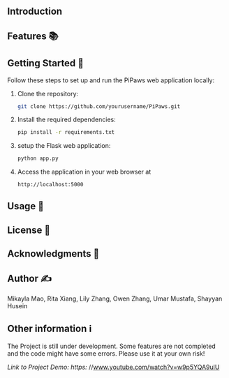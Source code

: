## Introduction

  


## Features 📚

## Getting Started 🏁

Follow these steps to set up and run the PiPaws web application locally:

1. Clone the repository:

   ```bash
   git clone https://github.com/yourusername/PiPaws.git

2. Install the required dependencies:
   ```bash
   pip install -r requirements.txt

3. setup the Flask web application:
    ```bash
    python app.py

4. Access the application in your web browser at
    ```bash
    http://localhost:5000

## Usage 🧐


## License 🪪



## Acknowledgments 🤗



## Author ✍️
Mikayla Mao,
Rita Xiang,
Lily Zhang,
Owen Zhang,
Umar Mustafa,
Shayyan Husein


## Other information ℹ️
The Project is still under development. Some features are not completed and the code might have some errors. Please use it at your own risk!

*Link to Project Demo: https:* //www.youtube.com/watch?v=w9p5YQA9ulU
